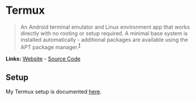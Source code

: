 # Termux

> An Android terminal emulator and Linux environment app that works directly with no rooting or setup required. A minimal base system is installed automatically - additional packages are available using the APT package manager.<sup>[1][desc]</sup>

**Links:** [Website] - [Source Code]

## Setup

My Termux setup is documented [here](SETUP.md).

[website]: https://termux.dev/
[desc]: https://termux.dev/
[source code]: https://github.com/termux/termux-app
